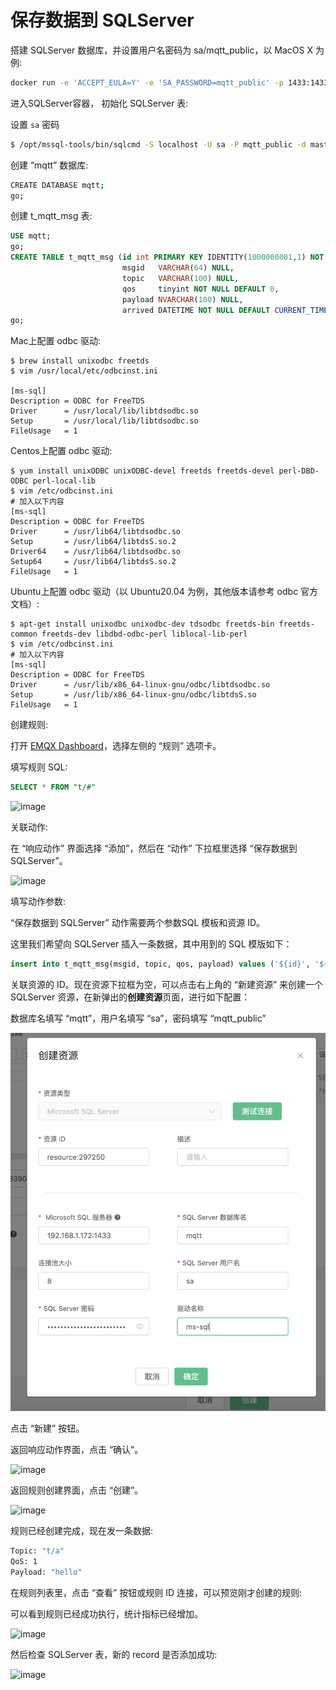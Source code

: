 # 保存数据到 SQLServer

搭建 SQLServer 数据库，并设置用户名密码为 sa/mqtt_public，以 MacOS X 为例:

```bash
docker run -e 'ACCEPT_EULA=Y' -e 'SA_PASSWORD=mqtt_public' -p 1433:1433 -d mcr.microsoft.com/mssql/server:2017-latest
```

进入SQLServer容器， 初始化 SQLServer 表:

设置 `sa` 密码
```bash
$ /opt/mssql-tools/bin/sqlcmd -S localhost -U sa -P mqtt_public -d master
```

创建 “mqtt” 数据库:
```bash
CREATE DATABASE mqtt;
go;
```
创建 t_mqtt_msg 表:

```sql
USE mqtt;
go;
CREATE TABLE t_mqtt_msg (id int PRIMARY KEY IDENTITY(1000000001,1) NOT NULL,
                         msgid   VARCHAR(64) NULL,
                         topic   VARCHAR(100) NULL,
                         qos     tinyint NOT NULL DEFAULT 0,
                         payload NVARCHAR(100) NULL,
                         arrived DATETIME NOT NULL DEFAULT CURRENT_TIMESTAMP);
go;
```

Mac上配置 odbc 驱动:
```
$ brew install unixodbc freetds
$ vim /usr/local/etc/odbcinst.ini

[ms-sql]
Description = ODBC for FreeTDS
Driver      = /usr/local/lib/libtdsodbc.so
Setup       = /usr/local/lib/libtdsodbc.so
FileUsage   = 1
```

Centos上配置 odbc 驱动:
```
$ yum install unixODBC unixODBC-devel freetds freetds-devel perl-DBD-ODBC perl-local-lib
$ vim /etc/odbcinst.ini
# 加入以下内容
[ms-sql]
Description = ODBC for FreeTDS
Driver      = /usr/lib64/libtdsodbc.so
Setup       = /usr/lib64/libtdsS.so.2
Driver64    = /usr/lib64/libtdsodbc.so
Setup64     = /usr/lib64/libtdsS.so.2
FileUsage   = 1
```

Ubuntu上配置 odbc 驱动（以 Ubuntu20.04 为例，其他版本请参考 odbc 官方文档）:
```
$ apt-get install unixodbc unixodbc-dev tdsodbc freetds-bin freetds-common freetds-dev libdbd-odbc-perl liblocal-lib-perl
$ vim /etc/odbcinst.ini
# 加入以下内容
[ms-sql]
Description = ODBC for FreeTDS
Driver      = /usr/lib/x86_64-linux-gnu/odbc/libtdsodbc.so
Setup       = /usr/lib/x86_64-linux-gnu/odbc/libtdsS.so
FileUsage   = 1
```

创建规则:

打开 [EMQX Dashboard](http://127.0.0.1:18083/#/rules)，选择左侧的 “规则” 选项卡。

填写规则 SQL:

```sql
SELECT * FROM "t/#"
```

![image](./assets/rule-engine/sqlserver1.png)

关联动作:

在 “响应动作” 界面选择 “添加”，然后在 “动作” 下拉框里选择 “保存数据到 SQLServer”。

![image](./assets/rule-engine/sqlserver2.png)

填写动作参数:

“保存数据到 SQLServer” 动作需要两个参数SQL 模板和资源 ID。

这里我们希望向 SQLServer 插入一条数据，其中用到的 SQL 模版如下：

```sql
insert into t_mqtt_msg(msgid, topic, qos, payload) values ('${id}', '${topic}', ${qos}, '${payload}')
```

关联资源的 ID。现在资源下拉框为空，可以点击右上角的 “新建资源” 来创建一个 SQLServer 资源，在新弹出的**创建资源**页面，进行如下配置：

数据库名填写 “mqtt”，用户名填写 “sa”，密码填写 “mqtt_public”

![image](./assets/rule-engine/sqlserver4.png)

点击 “新建” 按钮。

返回响应动作界面，点击 “确认”。

![image](./assets/rule-engine/sqlserver5.png)

返回规则创建界面，点击 “创建”。

![image](./assets/rule-engine/sqlserver6.png)

规则已经创建完成，现在发一条数据:

```bash
Topic: "t/a"
QoS: 1
Payload: "hello"
```

在规则列表里，点击 “查看” 按钮或规则 ID 连接，可以预览刚才创建的规则:

可以看到规则已经成功执行，统计指标已经增加。

![image](./assets/rule-engine/sqlserver7.png)


然后检查 SQLServer 表，新的 record 是否添加成功:

![image](./assets/rule-engine/sqlserver8.png)
